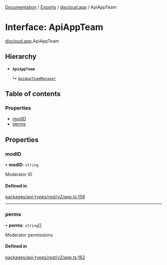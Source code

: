 [Documentation](../README.md) / [Exports](../modules.md) / [discloud.app](../modules/discloud_app.md) / ApiAppTeam

# Interface: ApiAppTeam

[discloud.app](../modules/discloud_app.md).ApiAppTeam

## Hierarchy

- **`ApiAppTeam`**

  ↳ [`ApiAppTeamManager`](discloud_app.ApiAppTeamManager.md)

## Table of contents

### Properties

- [modID](discloud_app.ApiAppTeam.md#modid)
- [perms](discloud_app.ApiAppTeam.md#perms)

## Properties

### modID

• **modID**: `string`

Moderator ID

#### Defined in

[packages/api-types/rest/v2/app.ts:158](https://github.com/discloud/discloud.app/blob/e5beb23/packages/api-types/rest/v2/app.ts#L158)

___

### perms

• **perms**: `string`[]

Moderator permissions

#### Defined in

[packages/api-types/rest/v2/app.ts:162](https://github.com/discloud/discloud.app/blob/e5beb23/packages/api-types/rest/v2/app.ts#L162)
